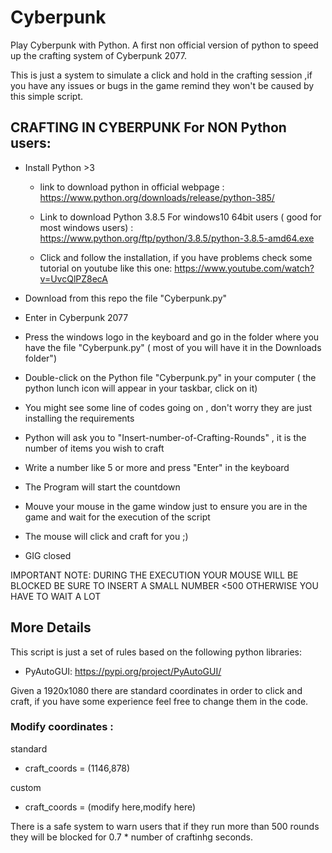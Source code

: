 # Cyberpunk
Play Cyberpunk with Python.
A first non official version of python to speed up the crafting system of Cyberpunk 2077.

This is just a system to simulate a click and hold in the crafting session ,if you have any issues or bugs in the game remind they won't be caused by this simple script.

##  CRAFTING IN CYBERPUNK For NON Python users:

  * Install Python >3 
  
      * link to download python in official webpage : https://www.python.org/downloads/release/python-385/
      
      * Link to download Python 3.8.5 For windows10 64bit users ( good for most windows users) : https://www.python.org/ftp/python/3.8.5/python-3.8.5-amd64.exe
      
      
      * Click and follow the installation, if you have problems check some tutorial on youtube like this one: https://www.youtube.com/watch?v=UvcQlPZ8ecA
  
  * Download from this repo the file "Cyberpunk.py"
  
  * Enter in Cyberpunk 2077 
  
  * Press the windows logo in the keyboard and go in the folder where you have the file "Cyberpunk.py" ( most of you will have it in the Downloads folder")
  
  * Double-click on the Python file "Cyberpunk.py" in your computer ( the python lunch icon will appear in your taskbar, click on it)
  
  * You might see some line of codes going on , don't worry they are just installing the requirements
  
  * Python will ask you to "Insert-number-of-Crafting-Rounds" , it is the number of items you wish to craft
  
  * Write a number like 5 or more and press "Enter" in the keyboard
  
  * The Program will start the countdown
  
  * Mouve your mouse in the game window just to ensure you are in the game and wait for the execution of the script
  
  * The mouse will click and craft for you ;) 
  
  * GIG closed
  
 IMPORTANT NOTE: DURING THE EXECUTION YOUR MOUSE WILL BE BLOCKED BE SURE TO INSERT A SMALL NUMBER <500 OTHERWISE YOU HAVE TO WAIT A LOT
 
  
## More Details

This script is just a set of rules based on the following python libraries:

* PyAutoGUI: https://pypi.org/project/PyAutoGUI/

Given a 1920x1080 there are standard coordinates in order to click and craft, if you have some experience feel free to change them in the code.

### Modify coordinates :

standard
* craft_coords = (1146,878)

custom
* craft_coords = (modify here,modify here)

There is a safe system to warn users that if they run more than 500 rounds they will be blocked for 0.7 * number of craftinhg seconds.
